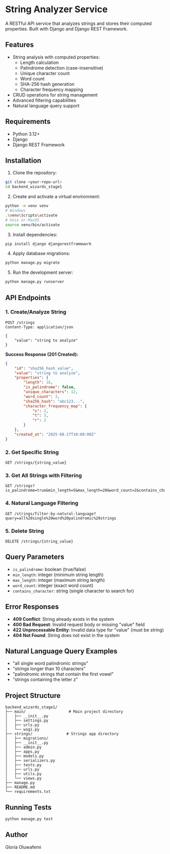 # String Analyzer Service

A RESTful API service that analyzes strings and stores their computed properties. Built with Django and Django REST Framework.

## Features

- String analysis with computed properties:
  - Length calculation
  - Palindrome detection (case-insensitive)
  - Unique character count
  - Word count
  - SHA-256 hash generation
  - Character frequency mapping
- CRUD operations for string management
- Advanced filtering capabilities
- Natural language query support

## Requirements

- Python 3.12+
- Django
- Django REST Framework

## Installation

1. Clone the repository:
```bash
git clone <your-repo-url>
cd backend_wizards_stage1
```

2. Create and activate a virtual environment:
```bash
python -m venv venv
# Windows
.\venv\Scripts\activate
# Unix or MacOS
source venv/bin/activate
```

3. Install dependencies:
```bash
pip install django djangorestframework
```

4. Apply database migrations:
```bash
python manage.py migrate
```

5. Run the development server:
```bash
python manage.py runserver
```

## API Endpoints

### 1. Create/Analyze String
```
POST /strings
Content-Type: application/json

{
    "value": "string to analyze"
}
```

**Success Response (201 Created):**
```json
{
    "id": "sha256_hash_value",
    "value": "string to analyze",
    "properties": {
        "length": 16,
        "is_palindrome": false,
        "unique_characters": 12,
        "word_count": 3,
        "sha256_hash": "abc123...",
        "character_frequency_map": {
            "s": 2,
            "t": 3,
            "r": 2
        }
    },
    "created_at": "2025-08-27T10:00:00Z"
}
```

### 2. Get Specific String
```
GET /strings/{string_value}
```

### 3. Get All Strings with Filtering
```
GET /strings?is_palindrome=true&min_length=5&max_length=20&word_count=2&contains_character=a
```

### 4. Natural Language Filtering
```
GET /strings/filter-by-natural-language?query=all%20single%20word%20palindromic%20strings
```

### 5. Delete String
```
DELETE /strings/{string_value}
```

## Query Parameters

- `is_palindrome`: boolean (true/false)
- `min_length`: integer (minimum string length)
- `max_length`: integer (maximum string length)
- `word_count`: integer (exact word count)
- `contains_character`: string (single character to search for)

## Error Responses

- **409 Conflict**: String already exists in the system
- **400 Bad Request**: Invalid request body or missing "value" field
- **422 Unprocessable Entity**: Invalid data type for "value" (must be string)
- **404 Not Found**: String does not exist in the system

## Natural Language Query Examples

- "all single word palindromic strings"
- "strings longer than 10 characters"
- "palindromic strings that contain the first vowel"
- "strings containing the letter z"

## Project Structure

```
backend_wizards_stage1/
├── main/                   # Main project directory
│   ├── __init__.py
│   ├── settings.py
│   ├── urls.py
│   └── wsgi.py
├── strings/               # Strings app directory
│   ├── migrations/
│   ├── __init__.py
│   ├── admin.py
│   ├── apps.py
│   ├── models.py
│   ├── serializers.py
│   ├── tests.py
│   ├── urls.py
│   ├── utils.py
│   └── views.py
├── manage.py
├── README.md
└── requirements.txt
```

## Running Tests

```bash
python manage.py test
```

## Author

Gloria Oluwafemi